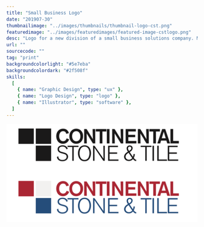 ```yaml
---
title: "Small Business Logo"
date: "201907-30"
thumbnailimage: "../images/thumbnails/thumbnail-logo-cst.png"
featuredimage: "../images/featuredimages/featured-image-cstlogo.png"
desc: "Logo for a new division of a small business solutions company. My client provided me with a few initial concepts he had thought of, but his primary requirement was that the logo use the colors of the American flag. I did pages of sketches for this logo, covering everything from simple type treatments to drawings of a trowel and chisel. In the end, I realized a simple arrangement of squares, one red, one white (or light grey if the background was white, one blue) solved all the requirements of the logo mark – simple and memorable, works well at different sizes, and incorporates the colors of the flag. The font is Aksidenz Grotesk, a precise, well-crafted geometric sans serif – embodying the qualities I wanted the logo to communicate about the company."
url: ""
sourcecode: ""
tag: "print"
backgroundcolorlight: "#5e7eba"
backgroundcolordark: "#2f508f"
skills:
  [
    { name: "Graphic Design", type: "ux" },
    { name: "Logo Design", type: "logo" },
    { name: "Illustrator", type: "software" },
  ]
---
```


![alt text](../images/logos/cst-logos.png "CST logo")
